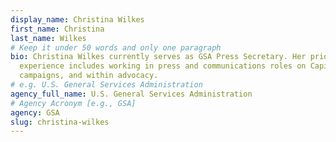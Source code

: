 ```yaml
---
display_name: Christina Wilkes
first_name: Christina
last_name: Wilkes
# Keep it under 50 words and only one paragraph
bio: Christina Wilkes currently serves as GSA Press Secretary. Her prior
  experience includes working in press and communications roles on Capitol Hill,
  campaigns, and within advocacy.
# e.g. U.S. General Services Administration
agency_full_name: U.S. General Services Administration
# Agency Acronym [e.g., GSA]
agency: GSA
slug: christina-wilkes
---
```

